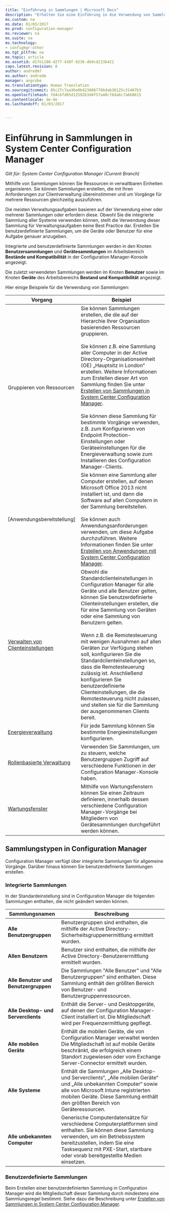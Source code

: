 ```yaml
---
title: "Einführung in Sammlungen | Microsoft Docs"
description: "Erhalten Sie eine Einführung in die Verwendung von Sammlungen in System Center Configuration Manager."
ms.custom: na
ms.date: 01/03/2017
ms.prod: configuration-manager
ms.reviewer: na
ms.suite: na
ms.technology:
- configmgr-other
ms.tgt_pltfrm: na
ms.topic: article
ms.assetid: d17e1188-d277-438f-9236-db9cd213b421
caps.latest.revision: 8
author: andredm7
ms.author: andredm
manager: angrobe
ms.translationtype: Human Translation
ms.sourcegitcommit: 05c27c7aa36e0b4236867766dab36125c31467b3
ms.openlocfilehash: fd4c6fd85d12592b3d4f57a48cf6da6c7a668615
ms.contentlocale: de-de
ms.lasthandoff: 01/03/2017


---
```

# <a name="introduction-to-collections-in-system-center-configuration-manager"></a>Einführung in Sammlungen in System Center Configuration Manager

*Gilt für: System Center Configuration Manager (Current Branch)*

Mithilfe von Sammlungen können Sie Ressourcen in verwaltbaren Einheiten organisieren. Sie können Sammlungen erstellen, die mit Ihren Anforderungen zur Clientverwaltung übereinstimmen und um Vorgänge für mehrere Ressourcen gleichzeitig auszuführen. 

Die meisten Verwaltungsaufgaben basieren auf der Verwendung einer oder mehrerer Sammlungen oder erfordern diese. Obwohl Sie die integrierte Sammlung aller Systeme verwenden können, stellt die Verwendung dieser Sammlung für Verwaltungsaufgaben keine Best Practice dar. Erstellen Sie benutzerdefinierte Sammlungen, um die Geräte oder Benutzer für eine Aufgabe genauer anzugeben.  

 Integrierte und benutzerdefinierte Sammlungen werden in den Knoten **Benutzersammlungen** und **Gerätesammlungen** im Arbeitsbereich **Bestände und Kompatibilität** in der Configuration Manager-Konsole angezeigt.  

 Die zuletzt verwendeten Sammlungen werden im Knoten **Benutzer** sowie im Knoten **Geräte** des Arbeitsbereichs **Bestand und Kompatibilität** angezeigt.  

Hier einige Beispiele für die Verwendung von Sammlungen:  

|Vorgang|Beispiel|  
|---------|-------|  
|Gruppieren von Ressourcen|Sie können Sammlungen erstellen, die die auf der Hierarchie Ihrer Organisation basierenden Ressourcen gruppieren.<br /><br /> Sie können z.B. eine Sammlung aller Computer in der Active Directory-Organisationseinheit (OE) „Hauptsitz in London“ erstellen. Weitere Informationen zum Erstellen dieser Art von Sammlung finden Sie unter [Erstellen von Sammlungen in System Center Configuration Manager](../../../../core/clients/manage/collections/create-collections.md).<br /><br /> Sie können diese Sammlung für bestimmte Vorgänge verwenden, z.B. zum Konfigurieren von Endpoint Protection-Einstellungen oder Geräteeinstellungen für die Energieverwaltung sowie zum Installieren des Configuration Manager-Clients.|  
|[Anwendungsbereitstellung]|Sie können eine Sammlung aller Computer erstellen, auf denen Microsoft Office 2013 nicht installiert ist, und dann die Software auf allen Computern in der Sammlung bereitstellen.<br /><br /> Sie können auch Anwendungsanforderungen verwenden, um diese Aufgabe durchzuführen. Weitere Informationen finden Sie unter [Erstellen von Anwendungen mit System Center Configuration Manager](../../../../apps/deploy-use/create-applications.md).|  
|[Verwalten von Clienteinstellungen](../../../../core/clients/deploy/about-client-settings.md)|Obwohl die Standardclienteinstellungen in Configuration Manager für alle Geräte und alle Benutzer gelten, können Sie benutzerdefinierte Clienteinstellungen erstellen, die für eine Sammlung von Geräten oder eine Sammlung von Benutzern gelten.<br /><br /> Wenn z.B. die Remotesteuerung mit wenigen Ausnahmen auf allen Geräten zur Verfügung stehen soll, konfigurieren Sie die Standardclienteinstellungen so, dass die Remotesteuerung zulässig ist. Anschließend konfigurieren Sie benutzerdefinierte Clienteinstellungen, die die Remotesteuerung nicht zulassen, und stellen sie für die Sammlung der ausgenommenen Clients bereit. |  
|[Energieverwaltung](../power/introduction-to-power-management.md)|Für jede Sammlung können Sie bestimmte Energieeinstellungen konfigurieren.|  
|[Rollenbasierte Verwaltung](../../../../core/servers/deploy/configure/configure-role-based-administration.md)|Verwenden Sie Sammlungen, um zu steuern, welche Benutzergruppen Zugriff auf verschiedene Funktionen in der Configuration Manager-Konsole haben.|  
|[Wartungsfenster](../../../../core/clients/manage/collections/use-maintenance-windows.md)|Mithilfe von Wartungsfenstern können Sie einen Zeitraum definieren, innerhalb dessen verschiedene Configuration Manager-Vorgänge bei Mitgliedern von Gerätesammlungen durchgeführt werden können. |  


## <a name="collection-types-in-configuration-manager"></a>Sammlungstypen in Configuration Manager  
 Configuration Manager verfügt über integrierte Sammlungen für allgemeine Vorgänge. Darüber hinaus können Sie benutzerdefinierte Sammlungen erstellen.   

### <a name="built-in-collections"></a>Integrierte Sammlungen  
 In der Standardeinstellung sind in Configuration Manager die folgenden Sammlungen enthalten, die nicht geändert werden können.  

|**Sammlungsnamen**|Beschreibung|  
|-------------------------|-----------------|  
|**Alle Benutzergruppen**|Benutzergruppen sind enthalten, die mithilfe der Active Directory-Sicherheitsgruppenermittlung ermittelt wurden.|  
|**Allen Benutzern**|Benutzer sind enthalten, die mithilfe der Active Directory-Benutzerermittlung ermittelt wurden.|  
|**Alle Benutzer und Benutzergruppen**|Die Sammlungen "Alle Benutzer" und "Alle Benutzergruppen" sind enthalten. Diese Sammlung enthält den größten Bereich von Benutzer- und Benutzergruppenressourcen.|  
|**Alle Desktop- und Serverclients**|Enthält die Server- und Desktopgeräte, auf denen der Configuration Manager-Client installiert ist. Die Mitgliedschaft wird per Frequenzermittlung gepflegt.|  
|**Alle mobilen Geräte**|Enthält die mobilen Geräte, die von Configuration Manager verwaltet werden Die Mitgliedschaft ist auf mobile Geräte beschränkt, die erfolgreich einem Standort zugewiesen oder vom Exchange Server-Connector ermittelt wurden.|  
|**Alle Systeme**|Enthält die Sammlungen „Alle Desktop- und Serverclients“, „Alle mobilen Geräte“ und „Alle unbekannten Computer“ sowie alle von Microsoft Intune registrierten mobilen Geräte. Diese Sammlung enthält den größten Bereich von Geräteressourcen.|  
|**Alle unbekannten Computer**|Generische Computerdatensätze für verschiedene Computerplattformen sind enthalten. Sie können diese Sammlung verwenden, um ein Betriebssystem bereitzustellen, indem Sie eine Tasksequenz mit PXE-Start, startbare oder vorab bereitgestellte Medien einsetzen.|  

### <a name="custom-collections"></a>Benutzerdefinierte Sammlungen  
 Beim Erstellen einer benutzerdefinierten Sammlung in Configuration Manager wird die Mitgliedschaft dieser Sammlung durch mindestens eine Sammlungsregel bestimmt. Siehe dazu die Beschreibung unter [Erstellen von Sammlungen in System Center Configuration Manager](../../../../core/clients/manage/collections/create-collections.md). 


